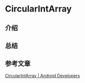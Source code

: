 # CircularIntArray

## 介绍


## 总结



## 参考文章
[CircularIntArray | Android Developers](https://developer.android.google.cn/reference/kotlin/androidx/collection/CircularIntArray)